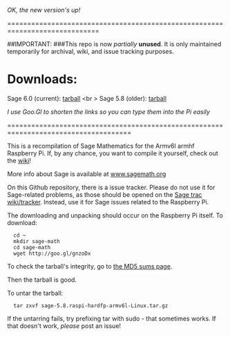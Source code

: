 *OK, the new version's up!*

=============================================================================

##IMPORTANT:
###This repo is now *partially* **unused**.
It is only maintained temporarily for archival, wiki, and  issue tracking purposes.

Downloads:
===========
Sage 6.0 (current): [tarball](http://goo.gl/dcpBtR) <br \>
Sage 5.8 (older): [tarball](http://goo.gl/gnzoDx)

*I use Goo.Gl to shorten the links so you can type them into the Pi _easily_*


=====================================================================================

This is a recompilation of Sage Mathematics for the Armv6l armhf Raspberry Pi.
If, by any chance, you want to compile it yourself, check out the [wiki](http://github.com/ArchimedesPi/SageMathematics-raspi/wiki/)!


More info about Sage is available at www.sagemath.org

On this Github repository, there is a issue tracker.
Please do not use it for Sage-related problems, as those should be opened on the [Sage trac wiki/tracker](trac.sagemath.org).
Instead, use it for Sage issues related to the Raspberry Pi.

The downloading and unpacking should occur on the Raspberry Pi itself.
To download:

````
  cd ~
  mkdir sage-math
  cd sage-math
  wget http://goo.gl/gnzoDx
````  

To check the tarball's integrity, go to [the MD5 sums page](Md5Hashes.md).

Then the tarball is good.

To untar the tarball:

````
  tar zxvf sage-5.8.raspi-hardfp-armv6l-Linux.tar.gz
````

If the untarring fails, try prefixing tar with sudo - that sometimes works.
If that doesn't work, *please* post an issue!



